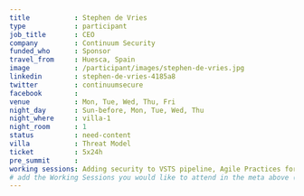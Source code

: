 ```yaml
---
title           : Stephen de Vries
type            : participant
job_title       : CEO
company         : Continuum Security
funded_who      : Sponsor
travel_from     : Huesca, Spain
image           : /participant/images/stephen-de-vries.jpg
linkedin        : stephen-de-vries-4185a8
twitter         : continuumsecure
facebook        :
venue           : Mon, Tue, Wed, Thu, Fri
night_day       : Sun-before, Mon, Tue, Wed, Thu
night_where     : villa-1
night_room      : 1
status          : need-content
villa           : Threat Model
ticket          : 5x24h
pre_summit      :
working sessions: Adding security to VSTS pipeline, Agile Practices for Security Teams, Owasp Cloud Security Workshop (BETA),Creating a standard for GDPR patterns, Creating an open 3rd Party Supplier Questionnaire and maturity model, Owasp Top 5 Machine Learning risks
# add the Working Sessions you would like to attend in the meta above (use the session's title) e.g. sessions (one per line): -Security Playbooks Diagrams -Hackathon Daily Sessions
---
```

